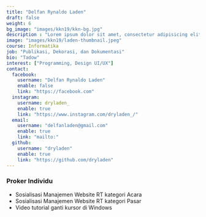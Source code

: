 ```yaml
---
title: "Delfan Rynaldo Laden"
draft: false
weight: 6
bg_image: "images/kkn19/kkn-bg.jpg"
description : "Lorem ipsum dolor sit amet, consectetur adipisicing elit, sed do eiusmod tempor incididunt ut labore. dolore magna aliqua. Ut enim ad minim veniam, quis nostrud."
image: "images/kkn19/laden-thumbnail.jpeg"
course: Informatika
job: "Publikasi, Dekorasi, dan Dokumentasi"
bio: "Tadow"
interest: ["Programming, Design UI/UX"]
contact:
  facebook:
    username: "Delfan Rynaldo Laden"
    enable: false
    link: "https://facebook.com"
  instagram:
    username: dryladen_
    enable: true
    link: "https://www.instagram.com/dryladen_/"
  email: 
    username: "delfanladen@gmail.com"
    enable: true
    link: "mailto:"
  github:
    username: "dryladen" 
    enable: true
    link: "https://github.com/dryladen"
---
```


### Proker Individu

- Sosialisasi Manajemen Website RT kategori Acara
- Sosialisasi Manajemen Website RT kategori Pasar
- Video tutorial ganti kursor di Windows